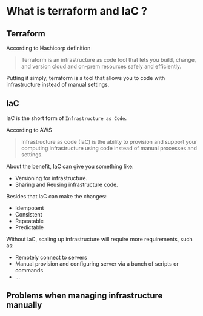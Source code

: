 # What is terraform and IaC ?

## Terraform

According to Hashicorp definition

> Terraform is an infrastructure as code tool that lets you build, change, and version cloud and on-prem resources safely and efficiently.

Putting it simply, terraform is a tool that allows you to code with infrastructure instead of manual settings.

## IaC

IaC is the short form of `Infrastructure as Code`.

According to AWS

> Infrastructure as code (IaC) is the ability to provision and support your computing infrastructure using code instead of manual processes and settings.

About the benefit, IaC can give you something like:

- Versioning for infrastructure.
- Sharing and Reusing infrastructure code.

Besides that IaC can make the changes:

- Idempotent
- Consistent
- Repeatable
- Predictable

Without IaC, scaling up infrastructure will require more requirements, such as:

- Remotely connect to servers
- Manual provision and configuring server via a bunch of scripts or commands
- ...

## Problems when managing infrastructure manually
